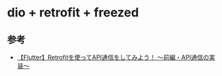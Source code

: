 # dio + retrofit + freezed






## 参考
- [【Flutter】Retrofitを使ってAPI通信をしてみよう！ 〜前編・API通信の実装〜](https://rightcode.co.jp/blog/information-technology/flutter-retrofit-api-1-syain)